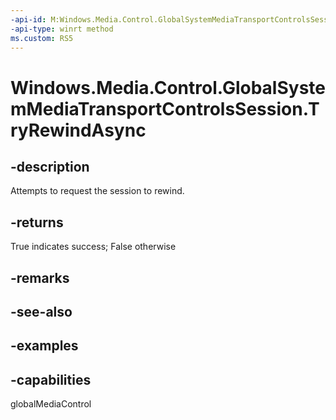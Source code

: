 ```yaml
---
-api-id: M:Windows.Media.Control.GlobalSystemMediaTransportControlsSession.TryRewindAsync
-api-type: winrt method
ms.custom: RS5
---
```


<!-- Method syntax.
public IAsyncOperation<bool> GlobalSystemMediaTransportControlsSession.TryRewindAsync()
-->

# Windows.Media.Control.GlobalSystemMediaTransportControlsSession.TryRewindAsync

## -description
Attempts to request the session to rewind.

## -returns
True indicates success; False otherwise

## -remarks

## -see-also

## -examples

## -capabilities
globalMediaControl

